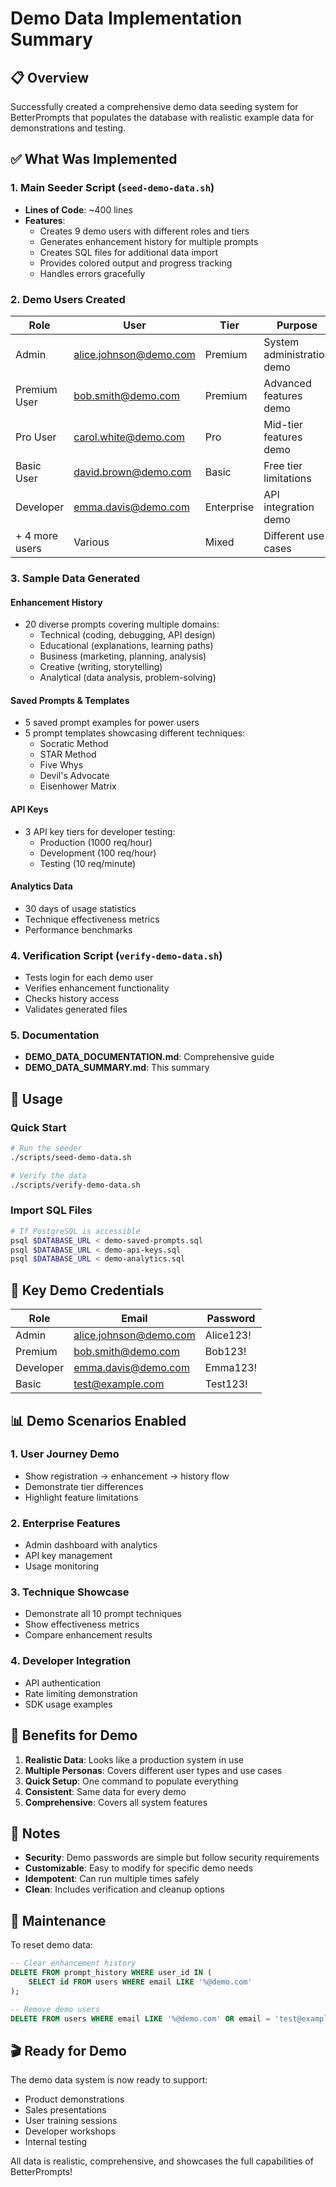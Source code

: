 # Demo Data Implementation Summary

## 📋 Overview

Successfully created a comprehensive demo data seeding system for BetterPrompts that populates the database with realistic example data for demonstrations and testing.

## ✅ What Was Implemented

### 1. Main Seeder Script (`seed-demo-data.sh`)
- **Lines of Code**: ~400 lines
- **Features**:
  - Creates 9 demo users with different roles and tiers
  - Generates enhancement history for multiple prompts
  - Creates SQL files for additional data import
  - Provides colored output and progress tracking
  - Handles errors gracefully

### 2. Demo Users Created

| Role | User | Tier | Purpose |
|------|------|------|---------|
| Admin | alice.johnson@demo.com | Premium | System administration demo |
| Premium User | bob.smith@demo.com | Premium | Advanced features demo |
| Pro User | carol.white@demo.com | Pro | Mid-tier features demo |
| Basic User | david.brown@demo.com | Basic | Free tier limitations |
| Developer | emma.davis@demo.com | Enterprise | API integration demo |
| + 4 more users | Various | Mixed | Different use cases |

### 3. Sample Data Generated

#### Enhancement History
- 20 diverse prompts covering multiple domains:
  - Technical (coding, debugging, API design)
  - Educational (explanations, learning paths)
  - Business (marketing, planning, analysis)
  - Creative (writing, storytelling)
  - Analytical (data analysis, problem-solving)

#### Saved Prompts & Templates
- 5 saved prompt examples for power users
- 5 prompt templates showcasing different techniques:
  - Socratic Method
  - STAR Method
  - Five Whys
  - Devil's Advocate
  - Eisenhower Matrix

#### API Keys
- 3 API key tiers for developer testing:
  - Production (1000 req/hour)
  - Development (100 req/hour)
  - Testing (10 req/minute)

#### Analytics Data
- 30 days of usage statistics
- Technique effectiveness metrics
- Performance benchmarks

### 4. Verification Script (`verify-demo-data.sh`)
- Tests login for each demo user
- Verifies enhancement functionality
- Checks history access
- Validates generated files

### 5. Documentation
- **DEMO_DATA_DOCUMENTATION.md**: Comprehensive guide
- **DEMO_DATA_SUMMARY.md**: This summary

## 🚀 Usage

### Quick Start
```bash
# Run the seeder
./scripts/seed-demo-data.sh

# Verify the data
./scripts/verify-demo-data.sh
```

### Import SQL Files
```bash
# If PostgreSQL is accessible
psql $DATABASE_URL < demo-saved-prompts.sql
psql $DATABASE_URL < demo-api-keys.sql
psql $DATABASE_URL < demo-analytics.sql
```

## 🔑 Key Demo Credentials

| Role | Email | Password |
|------|-------|----------|
| Admin | alice.johnson@demo.com | Alice123! |
| Premium | bob.smith@demo.com | Bob123! |
| Developer | emma.davis@demo.com | Emma123! |
| Basic | test@example.com | Test123! |

## 📊 Demo Scenarios Enabled

### 1. **User Journey Demo**
- Show registration → enhancement → history flow
- Demonstrate tier differences
- Highlight feature limitations

### 2. **Enterprise Features**
- Admin dashboard with analytics
- API key management
- Usage monitoring

### 3. **Technique Showcase**
- Demonstrate all 10 prompt techniques
- Show effectiveness metrics
- Compare enhancement results

### 4. **Developer Integration**
- API authentication
- Rate limiting demonstration
- SDK usage examples

## 🎯 Benefits for Demo

1. **Realistic Data**: Looks like a production system in use
2. **Multiple Personas**: Covers different user types and use cases
3. **Quick Setup**: One command to populate everything
4. **Consistent**: Same data for every demo
5. **Comprehensive**: Covers all system features

## 📝 Notes

- **Security**: Demo passwords are simple but follow security requirements
- **Customizable**: Easy to modify for specific demo needs
- **Idempotent**: Can run multiple times safely
- **Clean**: Includes verification and cleanup options

## 🔧 Maintenance

To reset demo data:
```sql
-- Clear enhancement history
DELETE FROM prompt_history WHERE user_id IN (
    SELECT id FROM users WHERE email LIKE '%@demo.com'
);

-- Remove demo users
DELETE FROM users WHERE email LIKE '%@demo.com' OR email = 'test@example.com';
```

## 🎬 Ready for Demo

The demo data system is now ready to support:
- Product demonstrations
- Sales presentations
- User training sessions
- Developer workshops
- Internal testing

All data is realistic, comprehensive, and showcases the full capabilities of BetterPrompts!